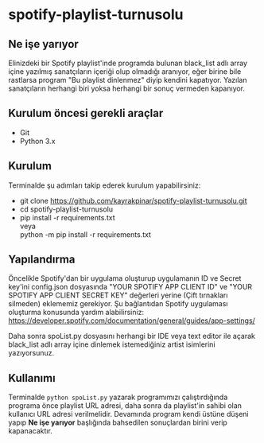 # spotify-playlist-turnusolu

## Ne işe yarıyor
Elinizdeki bir Spotify playlist'inde programda bulunan black_list adlı array içine yazılmış sanatçıların içeriği olup olmadığı aranıyor, eğer birine bile rastlarsa program "Bu playlist dinlenmez" diyip kendini kapatıyor. Yazılan sanatçıların herhangi biri yoksa herhangi bir sonuç vermeden kapanıyor.

## Kurulum öncesi gerekli araçlar
* Git
* Python 3.x

## Kurulum
Terminalde şu adımları takip ederek kurulum yapabilirsiniz:<br>
* git clone https://github.com/kayrakpinar/spotify-playlist-turnusolu.git<br>
* cd spotify-playlist-turnusolu<br>
* pip install -r requirements.txt<br>
veya <br>
python -m pip install -r requirements.txt

## Yapılandırma
Öncelikle Spotify'dan bir uygulama oluşturup uygulamanın ID ve Secret key'ini config.json dosyasında "YOUR SPOTIFY APP CLIENT ID" ve "YOUR SPOTIFY APP CLIENT SECRET KEY" değerleri yerine (Çift tırnakları silmeden) eklememiz gerekiyor. Şu bağlantıdan Spotify uygulaması oluşturma konusunda yardım alabilirsiniz: https://developer.spotify.com/documentation/general/guides/app-settings/<br>

Daha sonra spoList.py dosyasını herhangi bir IDE veya text editor ile açarak black_list adlı array içine dinlemek istemediğiniz artist isimlerini yazıyorsunuz.

## Kullanımı
Terminalde `python spoList.py` yazarak programımızı çalıştırdığında programa önce playlist URL adresi, daha sonra da playlist'in sahibi olan kullanıcı URL adresi verilmelidir. Devamında program kendi üstüne düşeni yapıp **Ne işe yarıyor** başlığında bahsedilen sonuçlardan birini verip kapanacaktır.
